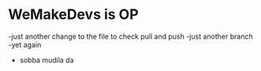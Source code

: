 # WeMakeDevs is OP

-just another change to the file to check pull and push
-just another branch
-yet again
- sobba mudila da